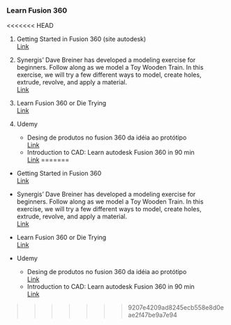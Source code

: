 ### Learn Fusion 360

<<<<<<< HEAD
1. Getting Started in Fusion 360 (site autodesk) <br> <a href="https://f360ap.autodesk.com/courses/getting-started-in-fusion-360" target="_blank">Link</a>

2. Synergis’ Dave Breiner has developed a modeling exercise for beginners. Follow along as we model a Toy Wooden Train. In this exercise, we will try a few different ways to model, create holes, extrude, revolve, and apply a material. <br> <a href="https://synergiscadblog.com/2017/12/06/video-tutorial-fusion-360-lets-model-something-for-the-beginner/" target="_blank">Link</a>

3. Learn Fusion 360 or Die Trying <br> <a href="https://www.youtube.com/watch?v=y5tp4QXciK4&list=PLGs0VKk2DiYx15SfBxO_VE6ELhpy0VnAw" target="_blank">Link</a>

4. Udemy
    * Desing de produtos no fusion 360 da idéia ao protótipo <br> <a href="https://www.udemy.com/produto-design-no-autodesk-fusion-360-da-ideia-ao-prototipo/learn/v4/overview" target="_blank">Link</a>
    * Introduction to CAD: Learn autodesk Fusion 360 in 90 min <br> <a href="https://www.udemy.com/introduction-to-cad-learn-autodesk-fusion-360-in-90-minutes/learn/v4/overview" target="_blank">Link</a>
=======
* Getting Started in Fusion 360 <br> <a href="https://f360ap.autodesk.com/courses/getting-started-in-fusion-360" target="_blank">Link</a>
* Synergis’ Dave Breiner has developed a modeling exercise for beginners. Follow along as we model a Toy Wooden Train. In this exercise, we will try a few different ways to model, create holes, extrude, revolve, and apply a material. <br> <a href="https://synergiscadblog.com/2017/12/06/video-tutorial-fusion-360-lets-model-something-for-the-beginner/" target="_blank">Link</a>

* Learn Fusion 360 or Die Trying <br> <a href="https://www.youtube.com/watch?v=y5tp4QXciK4&list=PLGs0VKk2DiYx15SfBxO_VE6ELhpy0VnAw" target="_blank">Link</a>

* Udemy
  * Desing de produtos no fusion 360 da idéia ao protótipo <br> <a href="https://www.udemy.com/produto-design-no-autodesk-fusion-360-da-ideia-ao-prototipo/learn/v4/overview" target="_blank">Link</a>
  * Introduction to CAD: Learn autodesk Fusion 360 in 90 min <br> <a href="https://www.udemy.com/introduction-to-cad-learn-autodesk-fusion-360-in-90-minutes/learn/v4/overview" target="_blank">Link</a>
>>>>>>> 9207e4209ad8245ecb558e8d0eae2f47be9a7e94
